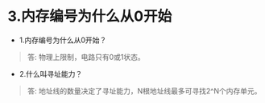 # 3.内存编号为什么从0开始

* 1.内存编号为什么从0开始？
> 答: 物理上限制，电路只有0或1状态。

* 2.什么叫寻址能力？
> 答: 地址线的数量决定了寻址能力，N根地址线最多可寻找2^N个内存单元。
